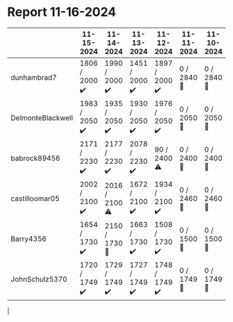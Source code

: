 # Report 11-16-2024
| | 11-15-2024 | 11-14-2024 | 11-13-2024 | 11-12-2024 | 11-11-2024 | 11-10-2024 | 11-09-2024 |
| --- | --- | --- | --- | --- | --- | --- | --- |
| dunhambrad7 | 1806 / 2000 :heavy_check_mark: | 1990 / 2000 :heavy_check_mark: | 1451 / 2000 :heavy_check_mark: | 1897 / 2000 :heavy_check_mark: | 0 / 2840 :no_entry_sign: | 0 / 2840 :no_entry_sign: | 0 / 2840 :no_entry_sign: |
| DelmonteBlackwell | 1983 / 2050 :heavy_check_mark: | 1935 / 2050 :heavy_check_mark: | 1930 / 2050 :heavy_check_mark: | 1976 / 2050 :heavy_check_mark: | 0 / 2050 :no_entry_sign: | 0 / 2050 :no_entry_sign: | 0 / 2050 :no_entry_sign: |
| babrock89456 | 2171 / 2230 :heavy_check_mark: | 2177 / 2230 :heavy_check_mark: | 2078 / 2230 :heavy_check_mark: | 90 / 2400 :warning: | 0 / 2400 :no_entry_sign: | 0 / 2400 :no_entry_sign: | 0 / 2400 :no_entry_sign: |
| castilloomar05 | 2002 / 2100 :heavy_check_mark: | 2016 / 2100 :warning: | 1672 / 2100 :heavy_check_mark: | 1934 / 2100 :heavy_check_mark: | 0 / 2460 :no_entry_sign: | 0 / 2460 :no_entry_sign: | 0 / 2460 :no_entry_sign: |
| Barry4356 | 1654 / 1730 :heavy_check_mark: | 2150 / 1730 :no_entry_sign: | 1663 / 1730 :heavy_check_mark: | 1508 / 1730 :heavy_check_mark: | 0 / 1500 :no_entry_sign: | 0 / 1500 :no_entry_sign: | 0 / 1500 :no_entry_sign: |
| JohnSchulz5370 | 1720 / 1749 :heavy_check_mark: | 1729 / 1749 :heavy_check_mark: | 1727 / 1749 :heavy_check_mark: | 1748 / 1749 :heavy_check_mark: | 0 / 1749 :no_entry_sign: | 0 / 1749 :no_entry_sign: | 0 / 1749 :no_entry_sign: |
|